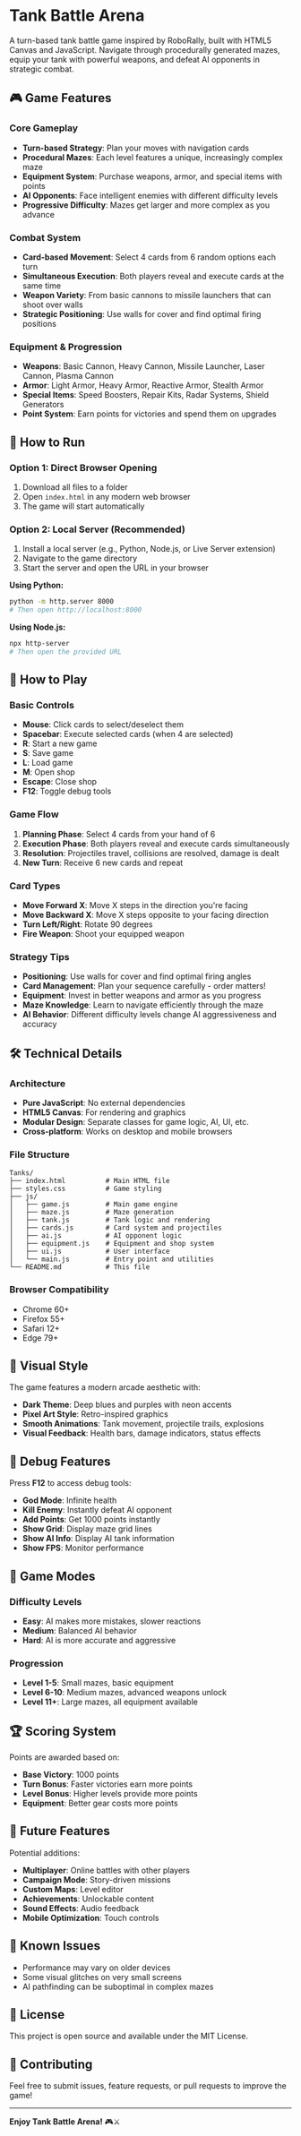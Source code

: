 # Tank Battle Arena

A turn-based tank battle game inspired by RoboRally, built with HTML5 Canvas and JavaScript. Navigate through procedurally generated mazes, equip your tank with powerful weapons, and defeat AI opponents in strategic combat.

## 🎮 Game Features

### Core Gameplay
- **Turn-based Strategy**: Plan your moves with navigation cards
- **Procedural Mazes**: Each level features a unique, increasingly complex maze
- **Equipment System**: Purchase weapons, armor, and special items with points
- **AI Opponents**: Face intelligent enemies with different difficulty levels
- **Progressive Difficulty**: Mazes get larger and more complex as you advance

### Combat System
- **Card-based Movement**: Select 4 cards from 6 random options each turn
- **Simultaneous Execution**: Both players reveal and execute cards at the same time
- **Weapon Variety**: From basic cannons to missile launchers that can shoot over walls
- **Strategic Positioning**: Use walls for cover and find optimal firing positions

### Equipment & Progression
- **Weapons**: Basic Cannon, Heavy Cannon, Missile Launcher, Laser Cannon, Plasma Cannon
- **Armor**: Light Armor, Heavy Armor, Reactive Armor, Stealth Armor
- **Special Items**: Speed Boosters, Repair Kits, Radar Systems, Shield Generators
- **Point System**: Earn points for victories and spend them on upgrades

## 🚀 How to Run

### Option 1: Direct Browser Opening
1. Download all files to a folder
2. Open `index.html` in any modern web browser
3. The game will start automatically

### Option 2: Local Server (Recommended)
1. Install a local server (e.g., Python, Node.js, or Live Server extension)
2. Navigate to the game directory
3. Start the server and open the URL in your browser

**Using Python:**
```bash
python -m http.server 8000
# Then open http://localhost:8000
```

**Using Node.js:**
```bash
npx http-server
# Then open the provided URL
```

## 🎯 How to Play

### Basic Controls
- **Mouse**: Click cards to select/deselect them
- **Spacebar**: Execute selected cards (when 4 are selected)
- **R**: Start a new game
- **S**: Save game
- **L**: Load game
- **M**: Open shop
- **Escape**: Close shop
- **F12**: Toggle debug tools

### Game Flow
1. **Planning Phase**: Select 4 cards from your hand of 6
2. **Execution Phase**: Both players reveal and execute cards simultaneously
3. **Resolution**: Projectiles travel, collisions are resolved, damage is dealt
4. **New Turn**: Receive 6 new cards and repeat

### Card Types
- **Move Forward X**: Move X steps in the direction you're facing
- **Move Backward X**: Move X steps opposite to your facing direction
- **Turn Left/Right**: Rotate 90 degrees
- **Fire Weapon**: Shoot your equipped weapon

### Strategy Tips
- **Positioning**: Use walls for cover and find optimal firing angles
- **Card Management**: Plan your sequence carefully - order matters!
- **Equipment**: Invest in better weapons and armor as you progress
- **Maze Knowledge**: Learn to navigate efficiently through the maze
- **AI Behavior**: Different difficulty levels change AI aggressiveness and accuracy

## 🛠️ Technical Details

### Architecture
- **Pure JavaScript**: No external dependencies
- **HTML5 Canvas**: For rendering and graphics
- **Modular Design**: Separate classes for game logic, AI, UI, etc.
- **Cross-platform**: Works on desktop and mobile browsers

### File Structure
```
Tanks/
├── index.html          # Main HTML file
├── styles.css          # Game styling
├── js/
│   ├── game.js         # Main game engine
│   ├── maze.js         # Maze generation
│   ├── tank.js         # Tank logic and rendering
│   ├── cards.js        # Card system and projectiles
│   ├── ai.js           # AI opponent logic
│   ├── equipment.js    # Equipment and shop system
│   ├── ui.js           # User interface
│   └── main.js         # Entry point and utilities
└── README.md           # This file
```

### Browser Compatibility
- Chrome 60+
- Firefox 55+
- Safari 12+
- Edge 79+

## 🎨 Visual Style

The game features a modern arcade aesthetic with:
- **Dark Theme**: Deep blues and purples with neon accents
- **Pixel Art Style**: Retro-inspired graphics
- **Smooth Animations**: Tank movement, projectile trails, explosions
- **Visual Feedback**: Health bars, damage indicators, status effects

## 🔧 Debug Features

Press **F12** to access debug tools:
- **God Mode**: Infinite health
- **Kill Enemy**: Instantly defeat AI opponent
- **Add Points**: Get 1000 points instantly
- **Show Grid**: Display maze grid lines
- **Show AI Info**: Display AI tank information
- **Show FPS**: Monitor performance

## 🎯 Game Modes

### Difficulty Levels
- **Easy**: AI makes more mistakes, slower reactions
- **Medium**: Balanced AI behavior
- **Hard**: AI is more accurate and aggressive

### Progression
- **Level 1-5**: Small mazes, basic equipment
- **Level 6-10**: Medium mazes, advanced weapons unlock
- **Level 11+**: Large mazes, all equipment available

## 🏆 Scoring System

Points are awarded based on:
- **Base Victory**: 1000 points
- **Turn Bonus**: Faster victories earn more points
- **Level Bonus**: Higher levels provide more points
- **Equipment**: Better gear costs more points

## 🔮 Future Features

Potential additions:
- **Multiplayer**: Online battles with other players
- **Campaign Mode**: Story-driven missions
- **Custom Maps**: Level editor
- **Achievements**: Unlockable content
- **Sound Effects**: Audio feedback
- **Mobile Optimization**: Touch controls

## 🐛 Known Issues

- Performance may vary on older devices
- Some visual glitches on very small screens
- AI pathfinding can be suboptimal in complex mazes

## 📝 License

This project is open source and available under the MIT License.

## 🤝 Contributing

Feel free to submit issues, feature requests, or pull requests to improve the game!

---

**Enjoy Tank Battle Arena!** 🎮⚔️
